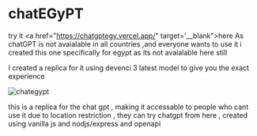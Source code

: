 # chatEGyPT

try it <a href="https://chatgptegy.vercel.app/" target='__blank">here</a>
As chatGPT is not avaialable in all countries ,and everyone wants to use it 
i created this one specifically for egypt 
as its not avaialable here still 

I created a replica for it using devenci 3 latest model 
to give you the exact experience 



![chategypt](https://user-images.githubusercontent.com/26660809/209720019-0f03b834-431d-4292-a1af-00e6046bab10.png)



this is a replica for the chat gpt , making it accessable to people who cant use it due to location restriction , they can try chatgpt from here , 
created using 
vanilla js and nodjs/express and openapi 
